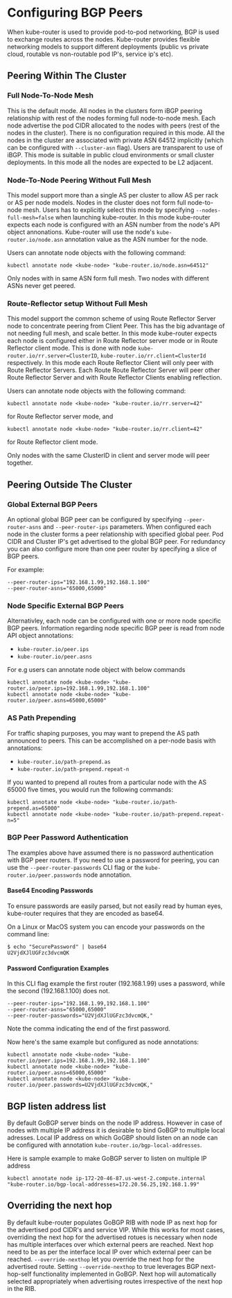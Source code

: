 # Configuring BGP Peers

When kube-router is used to provide pod-to-pod networking, BGP is used to exchange routes across the nodes. Kube-router
provides flexible networking models to support different deployments (public vs private cloud, routable vs non-routable
pod IP's, service ip's etc).

## Peering Within The Cluster
### Full Node-To-Node Mesh

This is the default mode. All nodes in the clusters form iBGP peering
relationship with rest of the nodes forming full node-to-node mesh. Each node
advertise the pod CIDR allocated to the nodes with peers (rest of the nodes in
the cluster).  There is no configuration required in this mode. All the nodes in
the cluster are associated with private ASN 64512 implicitly (which can be
configured with `--cluster-asn` flag). Users are transparent to use of iBGP.
This mode is suitable in public cloud environments or small cluster deployments.
In this mode all the nodes are expected to be L2 adjacent.

### Node-To-Node Peering Without Full Mesh

This model support more than a single AS per cluster to allow AS per rack or AS
per node models. Nodes in the cluster does not form full node-to-node mesh.
Users has to explicitly select this mode by specifying `--nodes-full-mesh=false`
when launching kube-router. In this mode kube-router expects each node is
configured with an ASN number from the node's API object annonations. Kube-router
will use the node's `kube-router.io/node.asn` annotation value as the ASN
number for the node.

Users can annotate node objects with the following command:

```
kubectl annotate node <kube-node> "kube-router.io/node.asn=64512"
```

Only nodes with in same ASN form full mesh. Two nodes with different ASNs never
get peered.

### Route-Reflector setup  Without Full Mesh

This model support the common scheme of using Route Reflector Server node to concentrate
peering from Client Peer. This has the big advantage of not needing full mesh, and
scale better. In this mode kube-router expects each node is configured either in
Route Reflector server mode or in Route Reflector client mode. This is done
with node `kube-router.io/rr.server=ClusterID`, `kube-router.io/rr.client=ClusterId`
respectively. In this mode each Route Reflector Client will only peer with Route
Reflector Servers. Each Route Route Reflector Server will peer other Route Reflector
Server and with Route Reflector Clients enabling reflection.

Users can annotate node objects with the following command:

```
kubectl annotate node <kube-node> "kube-router.io/rr.server=42"
```

for Route Reflector server mode, and

```
kubectl annotate node <kube-node> "kube-router.io/rr.client=42"
```

for Route Reflector client mode.

Only nodes with the same ClusterID in client and server mode will peer together.

## Peering Outside The Cluster
### Global External BGP Peers

An optional global BGP peer can be configured by specifying `--peer-router-asns`
and `--peer-router-ips` parameters. When configured each node in the cluster
forms a peer relationship with specified global peer. Pod CIDR and Cluster IP's
get advertised to the global BGP peer. For redundancy you can also configure
more than one peer router by specifying a slice of BGP peers.

For example:
```
--peer-router-ips="192.168.1.99,192.168.1.100"
--peer-router-asns="65000,65000"
```

### Node Specific External BGP Peers

Alternativley, each node can be configured with one or more node specific BGP
peers. Information regarding node specific BGP peer is read from node API object
annotations:
- `kube-router.io/peer.ips`
- `kube-router.io/peer.asns`


For e.g users can annotate node object with below commands
```
kubectl annotate node <kube-node> "kube-router.io/peer.ips=192.168.1.99,192.168.1.100"
kubectl annotate node <kube-node> "kube-router.io/peer.asns=65000,65000"
```

### AS Path Prepending

For traffic shaping purposes, you may want to prepend the AS path announced to peers.
This can be accomplished on a per-node basis with annotations:
- `kube-router.io/path-prepend.as`
- `kube-router.io/path-prepend.repeat-n`

If you wanted to prepend all routes from a particular node with the AS 65000 five times,
you would run the following commands:
```
kubectl annotate node <kube-node> "kube-router.io/path-prepend.as=65000"
kubectl annotate node <kube-node> "kube-router.io/path-prepend.repeat-n=5"
```

### BGP Peer Password Authentication

The examples above have assumed there is no password authentication with BGP
peer routers. If you need to use a password for peering, you can use the
`--peer-router-passwords` CLI flag or the `kube-router.io/peer.passwords` node
annotation.

#### Base64 Encoding Passwords

To ensure passwords are easily parsed, but not easily read by human eyes,
kube-router requires that they are encoded as base64.

On a Linux or MacOS system you can encode your passwords on the command line:
```
$ echo "SecurePassword" | base64
U2VjdXJlUGFzc3dvcmQK
```

#### Password Configuration Examples

In this CLI flag example the first router (192.168.1.99) uses a password, while
the second (192.168.1.100) does not.
```
--peer-router-ips="192.168.1.99,192.168.1.100"
--peer-router-asns="65000,65000"
--peer-router-passwords="U2VjdXJlUGFzc3dvcmQK,"
```

Note the comma indicating the end of the first password.

Now here's the same example but configured as node annotations:
```
kubectl annotate node <kube-node> "kube-router.io/peer.ips=192.168.1.99,192.168.1.100"
kubectl annotate node <kube-node> "kube-router.io/peer.asns=65000,65000"
kubectl annotate node <kube-node> "kube-router.io/peer.passwords=U2VjdXJlUGFzc3dvcmQK,"
```

## BGP listen address list 

By default GoBGP server binds on the node IP address. However in case of nodes with multiple IP address it is desirable to bind GoBGP to multiple local adresses. Local IP address on which GoGBP should listen on an node can be configured with annotation `kube-router.io/bgp-local-addresses`.

Here is sample example to make GoBGP server to listen on multiple IP address
```
kubectl annotate node ip-172-20-46-87.us-west-2.compute.internal "kube-router.io/bgp-local-addresses=172.20.56.25,192.168.1.99"
```

## Overriding the next hop

By default kube-router populates GoBGP RIB with node IP as next hop for the advertised pod CIDR's and service VIP. While this works for most cases, overriding the next hop for the advertised rotues is necessary when node has multiple interfaces over which external peers are reached. Next hop need to be as per the interface local IP over which external peer can be reached. `--override-nexthop` let you override the next hop for the advertised route. Setting `--override-nexthop` to true leverages BGP next-hop-self functionality implemented in GoBGP. Next hop will automatically selected appropriately when advertising routes irrespective of the next hop in the RIB. 

